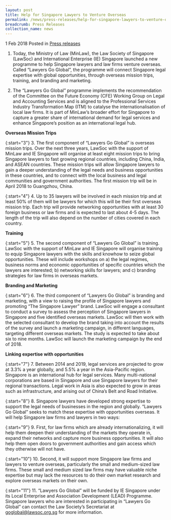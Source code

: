 ```yaml
---
layout: post
title: Help for Singapore Lawyers to Venture Overseas
permalink: /news/press-releases/help-for-singapore-lawyers-to-venture-overseas
breadcrumb: Press Releases
collection_name: news
---
```


1 Feb 2018 Posted in [Press releases](/news/press-releases)


1. Today, the Ministry of Law (MinLaw), the Law Society of Singapore (LawSoc) and International Enterprise (IE) Singapore launched a new programme to help Singapore lawyers and law firms venture overseas. Called “Lawyers Go Global”, the programme will connect Singapore legal expertise with global opportunities, through overseas mission trips, training, and branding and marketing. 

2. The “Lawyers Go Global” programme implements the recommendation of the Committee on the Future Economy (CFE) Working Group on Legal and Accounting Services and is aligned to the Professional Services Industry Transformation Map (ITM) to catalyse the internationalisation of local law firms. It is part of MinLaw’s broader effort for Singapore to capture a greater share of international demand for legal services and enhance Singapore’s position as an international legal hub.


**Overseas Mission Trips**

{:start="3"}
3. The first component of “Lawyers Go Global” is overseas mission trips. Over the next three years, LawSoc with the support of MinLaw and IE Singapore will organise at least eight mission trips to bring Singapore lawyers to fast growing regional countries, including China, India, and ASEAN countries. These mission trips will allow Singapore lawyers to gain a deeper understanding of the legal needs and business opportunities in these countries, and to connect with the local business and legal communities and government authorities. The first mission trip will be in April 2018 to Guangzhou, China.

{:start="4"}
4. Up to 35 lawyers will be involved in each mission trip and at least 50% of them will be lawyers for which this will be their first overseas mission trip. Each trip will provide networking opportunities with at least 30 foreign business or law firms and is expected to last about 4-5 days. The length of the trip will also depend on the number of cities covered in each country.

**Training**

{:start="5"}
5. The second component of “Lawyers Go Global” is training. LawSoc with the support of MinLaw and IE Singapore will organise training to equip Singapore lawyers with the skills and knowhow to seize global opportunities. These will include workshops on a) the legal regimes, business norms and economic opportunities of specific countries which the lawyers are interested; b) networking skills for lawyers; and c) branding strategies for law firms in overseas markets.

**Branding and Marketing**

{:start="6"}
6. The third component of “Lawyers Go Global” is branding and marketing, with a view to raising the profile of Singapore lawyers and promoting “The Singapore Lawyer” brand.  LawSoc will engage a consultant to conduct a survey to assess the perception of Singapore lawyers in Singapore and five identified overseas markets. LawSoc will then work with the selected consultant to develop the brand taking into account the results of the survey and launch a marketing campaign, in different languages, targeting different overseas markets. The study is expected to take about six to nine months. LawSoc will launch the marketing campaign by the end of 2018.

**Linking expertise with opportunities**

{:start="7"}
7. Between 2014 and 2019, legal services are projected to grow at 3.3% a year globally, and 5.5% a year in the Asia-Pacific region. Singapore is an international hub for legal services. Many multi-national corporations are based in Singapore and use Singapore lawyers for their regional transactions. Legal work in Asia is also expected to grow in areas such as infrastructure, and arising out of China’s Belt and Road Initiative.

 
{:start="8"}
8. Singapore lawyers have developed strong expertise to support the legal needs of businesses in the region and globally. “Lawyers Go Global” seeks to match these expertise with opportunities overseas. It will help Singapore law firms and lawyers in two ways:

 
{:start="9"}
9. First, for law firms which are already internationalizing, it will help them deepen their understanding of the markets they operate in, expand their networks and capture more business opportunities. It will also help them open doors to government authorities and gain access which they otherwise will not have. 

 
{:start="10"}
10. Second, it will support more Singapore law firms and lawyers to venture overseas, particularly the small and medium-sized law firms. These small and medium sized law firms may have valuable niche expertise but may lack the resources to do their own market research and explore overseas markets on their own.        

 
{:start="11"}
11. “Lawyers Go Global” will be funded by IE Singapore under its Local Enterprise and Association Development (LEAD) Programme. Singapore lawyers who are interested in participating in “Lawyers Go Global” can contact the Law Society’s Secretariat at goglobal@lawsoc.org.sg for more information.   
